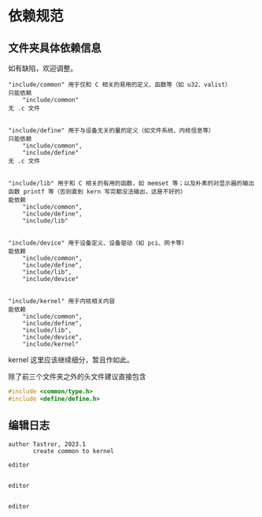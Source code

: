# 依赖规范

## 文件夹具体依赖信息

如有缺陷，欢迎调整。

```plaintext
"include/common" 用于仅和 C 相关的易用的定义、函数等（如 u32、valist）
只能依赖
    "include/common"
无 .c 文件


"include/define" 用于与设备无关的量的定义（如文件系统、内核信息等）
只能依赖
    "include/common",
    "include/define"
无 .c 文件


"include/lib" 用于和 C 相关的有用的函数，如 memset 等；以及朴素的对显示器的输出函数 printf 等（否则直到 kern 写完都没法输出，这是不好的）
能依赖
    "include/common",
    "include/define",
    "include/lib"


"include/device" 用于设备定义、设备驱动（如 pci、网卡等）
能依赖
    "include/common",
    "include/define",
    "include/lib",
    "include/device"


"include/kernel" 用于内核相关内容
能依赖
    "include/common",
    "include/define",
    "include/lib",
    "include/device",
    "include/kernel"
```

kernel 这里应该继续细分，暂且作如此。

除了前三个文件夹之外的头文件建议直接包含

```C
#include <common/type.h>
#include <define/define.h>
```

## 编辑日志

```plaintext
author Tastror, 2023.1
       create common to kernel

editor


editor


editor


```
